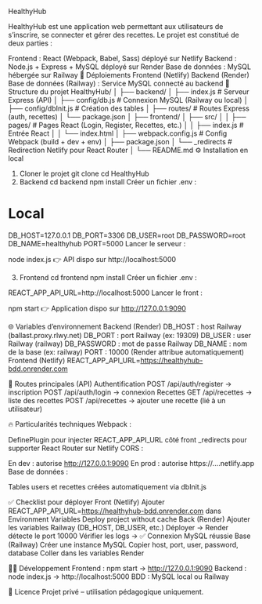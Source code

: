 HealthyHub
 
HealthyHub est une application web permettant aux utilisateurs de s’inscrire, se connecter et gérer des recettes. Le projet est constitué de deux parties :

Frontend : React (Webpack, Babel, Sass) déployé sur Netlify
Backend : Node.js + Express + MySQL déployé sur Render
Base de données : MySQL hébergée sur Railway
🚀 Déploiements
Frontend (Netlify) 
Backend (Render) 
Base de données (Railway) : Service MySQL connecté au backend
📂 Structure du projet
HealthyHub/
│
├── backend/
│   ├── index.js           # Serveur Express (API)
│   ├── config/db.js       # Connexion MySQL (Railway ou local)
│   ├── config/dbInit.js   # Création des tables
│   ├── routes/            # Routes Express (auth, recettes)
│   └── package.json
│
├── frontend/
│   ├── src/
│   │   ├── pages/         # Pages React (Login, Register, Recettes, etc.)
│   │   ├── index.js       # Entrée React
│   │   └── index.html
│   ├── webpack.config.js  # Config Webpack (build + dev + env)
│   ├── package.json
│   └── _redirects         # Redirection Netlify pour React Router
│
└── README.md
⚙️ Installation en local
1. Cloner le projet
git clone 
cd HealthyHub
2. Backend
cd backend
npm install
Créer un fichier .env :

# Local
DB_HOST=127.0.0.1
DB_PORT=3306
DB_USER=root
DB_PASSWORD=root
DB_NAME=healthyhub
PORT=5000
Lancer le serveur :

node index.js
👉 API dispo sur http://localhost:5000

3. Frontend
cd frontend
npm install
Créer un fichier .env :

REACT_APP_API_URL=http://localhost:5000
Lancer le front :

npm start
👉 Application dispo sur http://127.0.0.1:9090

🌐 Variables d’environnement
Backend (Render)
DB_HOST : host Railway (ballast.proxy.rlwy.net)
DB_PORT : port Railway (ex: 19309)
DB_USER : user Railway (railway)
DB_PASSWORD : mot de passe Railway
DB_NAME : nom de la base (ex: railway)
PORT : 10000 (Render attribue automatiquement)
Frontend (Netlify)
REACT_APP_API_URL=https://healthyhub-bdd.onrender.com

🔑 Routes principales (API)
Authentification
POST /api/auth/register → inscription
POST /api/auth/login → connexion
Recettes
GET /api/recettes → liste des recettes
POST /api/recettes → ajouter une recette (lié à un utilisateur)

🔥 Particularités techniques
Webpack :

DefinePlugin pour injecter REACT_APP_API_URL côté front
_redirects pour supporter React Router sur Netlify
CORS :

En dev : autorise http://127.0.0.1:9090
En prod : autorise https://....netlify.app
Base de données :

Tables users et recettes créées automatiquement via dbInit.js

✅ Checklist pour déployer
Front (Netlify)
Ajouter REACT_APP_API_URL=https://healthyhub-bdd.onrender.com dans Environment Variables
Deploy project without cache
Back (Render)
Ajouter les variables Railway (DB_HOST, DB_USER, etc.)
Déployer → Render détecte le port 10000
Vérifier les logs → ✅ Connexion MySQL réussie
Base (Railway)
Créer une instance MySQL
Copier host, port, user, password, database
Coller dans les variables Render

🧑‍💻 Développement
Frontend : npm start → http://127.0.0.1:9090
Backend : node index.js → http://localhost:5000
BDD : MySQL local ou Railway

📜 Licence
Projet privé – utilisation pédagogique uniquement.
